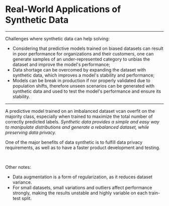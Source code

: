 # Real-World Applications of Synthetic Data

***
Challenges where synthetic data can help solving:

- Considering that predictive models trained on biased datasets can result in poor performance for organizations and their customers, one can generate samples of an under-represented category to unbias the dataset and improve the model's performance;
- Data shortage can be overcomed by expanding the dataset with synthetic data, which improves a model's stability and performance;
- Models can be break in production if nor properly validated due to population shifts, therefore unseen scenarios can be generated with synthetic data and used to test the model's performance and ensure its stability.

***

A predictive model trained on an imbalanced dataset vcan overfit on the majority class, especially when trained to maximize the total number of correctly predicted labels. *Synthetic data provides a simple and easy way to manipulate distributions and generate a rebalanced dataset, while preserving data privacy.*

One of the major benefits of data synthetic is to fulfill data privacy requirements, as well as to have a faster product development and testing.

<br>

Other notes:

- Data augmentation is a form of regularization, as it reduces dataset variance.
- For small datasets, small variations and outliers affect performance strongly, making the results unstable and highly variable on each train-test split.
